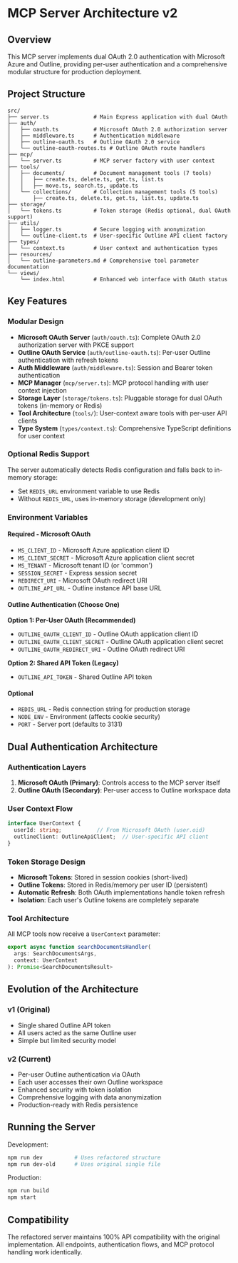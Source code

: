 # MCP Server Architecture v2

## Overview
This MCP server implements dual OAuth 2.0 authentication with Microsoft Azure and Outline, providing per-user authentication and a comprehensive modular structure for production deployment.

## Project Structure
```
src/
├── server.ts              # Main Express application with dual OAuth
├── auth/
│   ├── oauth.ts           # Microsoft OAuth 2.0 authorization server
│   ├── middleware.ts      # Authentication middleware
│   ├── outline-oauth.ts   # Outline OAuth 2.0 service
│   └── outline-oauth-routes.ts # Outline OAuth route handlers
├── mcp/
│   └── server.ts          # MCP server factory with user context
├── tools/
│   ├── documents/         # Document management tools (7 tools)
│   │   ├── create.ts, delete.ts, get.ts, list.ts
│   │   ├── move.ts, search.ts, update.ts
│   └── collections/       # Collection management tools (5 tools)
│       ├── create.ts, delete.ts, get.ts, list.ts, update.ts
├── storage/
│   └── tokens.ts          # Token storage (Redis optional, dual OAuth support)
├── utils/
│   ├── logger.ts          # Secure logging with anonymization
│   └── outline-client.ts  # User-specific Outline API client factory
├── types/
│   └── context.ts         # User context and authentication types
├── resources/
│   └── outline-parameters.md # Comprehensive tool parameter documentation
└── views/
    └── index.html         # Enhanced web interface with OAuth status
```

## Key Features

### Modular Design
- **Microsoft OAuth Server** (`auth/oauth.ts`): Complete OAuth 2.0 authorization server with PKCE support
- **Outline OAuth Service** (`auth/outline-oauth.ts`): Per-user Outline authentication with refresh tokens
- **Auth Middleware** (`auth/middleware.ts`): Session and Bearer token authentication
- **MCP Manager** (`mcp/server.ts`): MCP protocol handling with user context injection
- **Storage Layer** (`storage/tokens.ts`): Pluggable storage for dual OAuth tokens (in-memory or Redis)
- **Tool Architecture** (`tools/`): User-context aware tools with per-user API clients
- **Type System** (`types/context.ts`): Comprehensive TypeScript definitions for user context

### Optional Redis Support
The server automatically detects Redis configuration and falls back to in-memory storage:
- Set `REDIS_URL` environment variable to use Redis
- Without `REDIS_URL`, uses in-memory storage (development only)

### Environment Variables

#### Required - Microsoft OAuth
- `MS_CLIENT_ID` - Microsoft Azure application client ID
- `MS_CLIENT_SECRET` - Microsoft Azure application client secret  
- `MS_TENANT` - Microsoft tenant ID (or 'common')
- `SESSION_SECRET` - Express session secret
- `REDIRECT_URI` - Microsoft OAuth redirect URI
- `OUTLINE_API_URL` - Outline instance API base URL

#### Outline Authentication (Choose One)
**Option 1: Per-User OAuth (Recommended)**
- `OUTLINE_OAUTH_CLIENT_ID` - Outline OAuth application client ID
- `OUTLINE_OAUTH_CLIENT_SECRET` - Outline OAuth application client secret
- `OUTLINE_OAUTH_REDIRECT_URI` - Outline OAuth redirect URI

**Option 2: Shared API Token (Legacy)**
- `OUTLINE_API_TOKEN` - Shared Outline API token

#### Optional
- `REDIS_URL` - Redis connection string for production storage
- `NODE_ENV` - Environment (affects cookie security)
- `PORT` - Server port (defaults to 3131)

## Dual Authentication Architecture

### Authentication Layers
1. **Microsoft OAuth (Primary)**: Controls access to the MCP server itself
2. **Outline OAuth (Secondary)**: Per-user access to Outline workspace data

### User Context Flow
```typescript
interface UserContext {
  userId: string;           // From Microsoft OAuth (user.oid)
  outlineClient: OutlineApiClient;  // User-specific API client
}
```

### Token Storage Design
- **Microsoft Tokens**: Stored in session cookies (short-lived)
- **Outline Tokens**: Stored in Redis/memory per user ID (persistent)
- **Automatic Refresh**: Both OAuth implementations handle token refresh
- **Isolation**: Each user's Outline tokens are completely separate

### Tool Architecture
All MCP tools now receive a `UserContext` parameter:
```typescript
export async function searchDocumentsHandler(
  args: SearchDocumentsArgs, 
  context: UserContext
): Promise<SearchDocumentsResult>
```

## Evolution of the Architecture

### v1 (Original)
- Single shared Outline API token
- All users acted as the same Outline user
- Simple but limited security model

### v2 (Current)
- Per-user Outline authentication via OAuth
- Each user accesses their own Outline workspace
- Enhanced security with token isolation
- Comprehensive logging with data anonymization
- Production-ready with Redis persistence

## Running the Server

Development:
```bash
npm run dev          # Uses refactored structure
npm run dev-old      # Uses original single file
```

Production:
```bash
npm run build
npm start
```

## Compatibility
The refactored server maintains 100% API compatibility with the original implementation. All endpoints, authentication flows, and MCP protocol handling work identically.